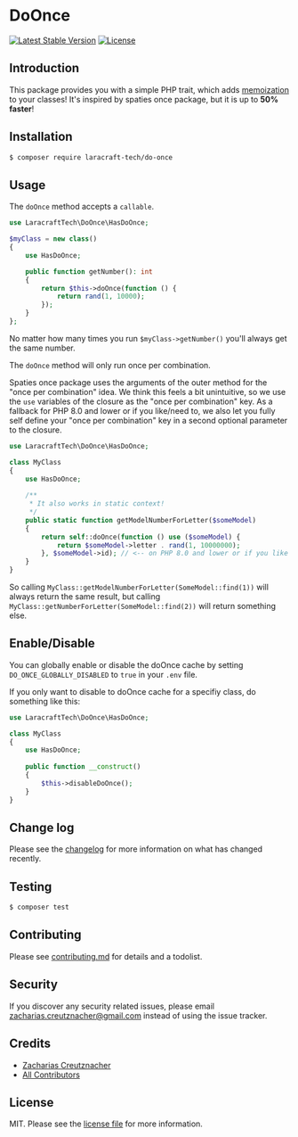 # DoOnce

<p align="left">
<!--<a href="https://packagist.org/packages/laracraft-tech/do-once"><img src="https://img.shields.io/packagist/dt/laracraft-tech/do-once" alt="Total Downloads"></a>-->
<a href="https://packagist.org/packages/laracraft-tech/do-once"><img src="https://img.shields.io/packagist/v/laracraft-tech/do-once" alt="Latest Stable Version"></a>
<a href="https://packagist.org/packages/laracraft-tech/do-once"><img src="https://img.shields.io/packagist/l/laracraft-tech/do-once" alt="License"></a>
</p>

## Introduction

This package provides you with a simple PHP trait, which adds [memoization](https://en.wikipedia.org/wiki/Memoization) to your classes! It's inspired by spaties once package, but it is up to **50% faster**!

## Installation

``` bash
$ composer require laracraft-tech/do-once
```


## Usage

The `doOnce` method accepts a `callable`.

```php
use LaracraftTech\DoOnce\HasDoOnce;

$myClass = new class()
{    
    use HasDoOnce;

    public function getNumber(): int
    {
        return $this->doOnce(function () {
            return rand(1, 10000);
        });
    }
};
```

No matter how many times you run `$myClass->getNumber()` you'll always get the same number.

The `doOnce` method will only run once per combination.

Spaties once package uses the arguments of the outer method for the "once per combination" idea.
We think this feels a bit unintuitive, so we use the `use` variables of the closure as the "once per combination" key.
As a fallback for PHP 8.0 and lower or if you like/need to, we also let you fully self define your "once per combination" key in a second optional parameter to the closure.

```php
use LaracraftTech\DoOnce\HasDoOnce;

class MyClass
{
    use HasDoOnce;
    
    /**
     * It also works in static context!
     */
    public static function getModelNumberForLetter($someModel)
    {
        return self::doOnce(function () use ($someModel) {
            return $someModel->letter . rand(1, 10000000);
        }, $someModel->id); // <-- on PHP 8.0 and lower or if you like to you can set your "once per combination" key (array|string|int)
    }
}
```

So calling `MyClass::getModelNumberForLetter(SomeModel::find(1))` will always return the same result, but calling `MyClass::getNumberForLetter(SomeModel::find(2))` will return something else.

## Enable/Disable

You can globally enable or disable the doOnce cache by setting `DO_ONCE_GLOBALLY_DISABLED` to `true` in your `.env` file.

If you only want to disable to doOnce cache for a specifiy class, do something like this:

```php
use LaracraftTech\DoOnce\HasDoOnce;

class MyClass
{
    use HasDoOnce;
    
    public function __construct()
    {
        $this->disableDoOnce();
    }
}
```

## Change log

Please see the [changelog](changelog.md) for more information on what has changed recently.

## Testing

``` bash
$ composer test
```

## Contributing

Please see [contributing.md](contributing.md) for details and a todolist.

## Security

If you discover any security related issues, please email zacharias.creutznacher@gmail.com instead of using the issue tracker.

## Credits

- [Zacharias Creutznacher][link-author]
- [All Contributors][link-contributors]

## License

MIT. Please see the [license file](license.md) for more information.

[ico-version]: https://img.shields.io/packagist/v/laracraft-tech/laravel-dynamic-model.svg?style=flat-square
[ico-downloads]: https://img.shields.io/packagist/dt/laracraft-tech/laravel-dynamic-model.svg?style=flat-square
[ico-travis]: https://img.shields.io/travis/laracraft-tech/laravel-dynamic-model/master.svg?style=flat-square
[ico-styleci]: https://styleci.io/repos/12345678/shield

[link-packagist]: https://packagist.org/packages/laracraft-tech/laravel-dynamic-model
[link-downloads]: https://packagist.org/packages/laracraft-tech/laravel-dynamic-model
[link-travis]: https://travis-ci.org/laracraft-tech/laravel-dynamic-model
[link-styleci]: https://styleci.io/repos/12345678
[link-author]: https://github.com/laracraft-tech
[link-contributors]: ../../contributors
